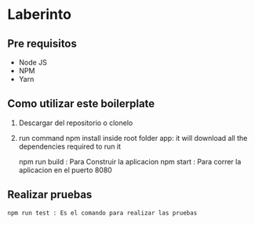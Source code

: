 # Laberinto

## Pre requisitos
* Node JS
* NPM
* Yarn

## Como utilizar este boilerplate
1. Descargar del repositorio o clonelo


2. run command npm install inside root folder app: it will download all the dependencies required to run it

    npm run build : Para Construir la aplicacion
    npm start     : Para correr la aplicacion en el puerto 8080

## Realizar pruebas
`npm run test : Es el comando para realizar las pruebas`

